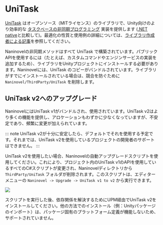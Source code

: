 ﻿# UniTask

[UniTask](https://github.com/Cysharp/UniTask) はオープンソース（MITライセンス）のライブラリで、Unity向けのより効率的な [タスクベースの非同期プログラミング](https://docs.microsoft.com/en-us/dotnet/standard/parallel-programming/task-based-asynchronous-programming) 実装を提供します ([.NET native](https://docs.microsoft.com/en-us/dotnet/api/system.threading.tasks.task)と比較して)。最適化の性質と使用例の詳細については、[ライブラリ作成者による記事](https://medium.com/@neuecc/a1ff0766029)を参照してください。

Naninovelの非同期メソッドはすべて UniTask で構築されています。パブリックAPIを使用するには（たとえば、カスタムコマンドやエンジンサービスの実装を追加するため）、ライブラリをUnityプロジェクトにインストールする必要があります。Naninovelには、UniTask のコピーがバンドルされています。ライブラリがすでにインストールされている場合は、競合を防ぐために `Naninovel/ThirdParty/UniTask` を削除します。

## UniTask v2へのアップグレード

NaninovelにはUniTask v1がバンドルされ、使用されています。UniTask v2はより多くの機能を提供し、アロケーションもわずかに少なくなっていますが、不安定であり、頻繁に変更が加えられています。

::: note
UniTask v2が十分に安定したら、デフォルトでそれを使用する予定です。それまでは、UniTask v2を使用しているプロジェクトの開発者のサポートはできません。
:::

UniTask v2を使用したい場合、Naninovelの自動アップグレードスクリプトを使用してください。これにより、プロジェクト内のUniTask v1のAPIを使用しているすべてのC#スクリプトが変更され、Naninovelディレクトリから `ThirdParty/UniTask` フォルダが削除されます。このスクリプトは、エディターメニューの `Naninovel -> Upgrade -> UniTask v1 to v2` から実行できます。

![](https://i.gyazo.com/36de44973e67e17ba999788b35354f36.png)

スクリプトを実行した後、依存関係を解決するためにUPM経由でUniTask v2をインストールしてください。他の方法でのインストール（例：Unityパッケージのインポート）は、パッケージ固有のプラットフォーム定義が機能しないため、サポートされていません。
